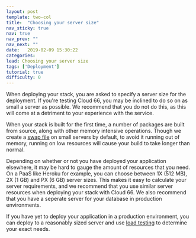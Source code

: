 ```yaml
---
layout: post
template: two-col
title:  "Choosing your server size"
nav_sticky: true
nav: true
nav_prev: ""
nav_next: ""
date:   2019-02-09 15:30:22
categories: 
lead: Choosing your server size
tags: ['Deployment']
tutorial: true
difficulty: 0
---
```


When deploying your stack, you are asked to specify a server size for the deployment. If you're testing Cloud 66, you may be inclined to do so on as small a server as possible. We recommend that you do not do this, as this will come at a detriment to your experience with the service.

When your stack is built for the first time, a number of packages are built from source, along with other memory intensive operations. Though we create a [swap file](http://www.computerhope.com/jargon/s/swapfile.htm) on small servers by default, to avoid it running out of memory, running on low resources will cause your build to take longer than normal.

Depending on whether or not you have deployed your application elsewhere, it may be hard to gauge the amount of resources that you need. On a PaaS like Heroku for example, you can choose between 1X (512 MB), 2X (1 GB) and PX (6 GB) server sizes. This makes it easy to calculate your server requirements, and we recommend that you use similar server resources when deploying your stack with Cloud 66. We also recommend that you have a seperate server for your database in production environments.

If you have yet to deploy your application in a production environment, you can deploy to a reasonably sized server and use [load testing](/articles/optimizing-for-server-load) to determine your exact needs.